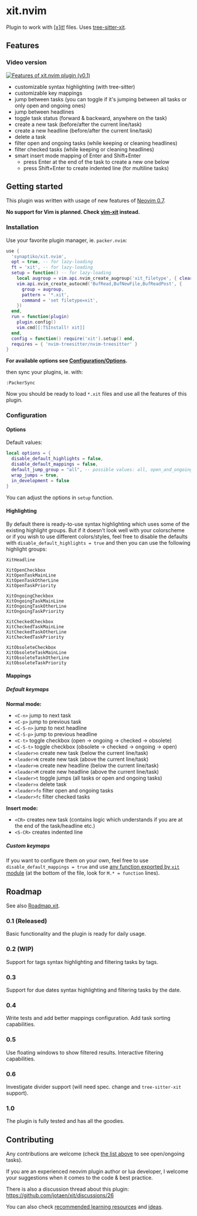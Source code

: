 # xit.nvim

Plugin to work with [[x]it!](https://xit.jotaen.net/) files. Uses [tree-sitter-xit](https://github.com/synaptiko/tree-sitter-xit).

## Features

### Video version
[![Features of xit.nvim plugin (v0.1)](https://img.youtube.com/vi/VrFdujDqeOA/default.jpg)](https://youtu.be/VrFdujDqeOA)

- customizable syntax highlighting (with tree-sitter)
- customizable key mappings
- jump between tasks (you can toggle if it's jumping between all tasks or only open and ongoing ones)
- jump between headlines
- toggle task status (forward & backward, anywhere on the task)
- create a new task (before/after the current line/task)
- create a new headline (before/after the current line/task)
- delete a task
- filter open and ongoing tasks (while keeping or cleaning headlines)
- filter checked tasks (while keeping or cleaning headlines)
- smart insert mode mapping of Enter and Shift+Enter
  - press Enter at the end of the task to create a new one below
  - press Shift+Enter to create indented line (for multiline tasks)

## Getting started

This plugin was written with usage of new features of [Neovim 0.7](https://github.com/neovim/neovim/releases/tag/v0.7.0).

__No support for Vim is planned. Check [vim-xit](https://github.com/ryanolsonx/vim-xit) instead.__

### Installation

Use your favorite plugin manager, ie. `packer.nvim`:
``` lua
use {
  'synaptiko/xit.nvim',
  opt = true, -- for lazy-loading
  ft = 'xit', -- for lazy-loading
  setup = function() -- for lazy-loading
    local augroup = vim.api.nvim_create_augroup('xit_filetype', { clear = true })
    vim.api.nvim_create_autocmd('BufRead,BufNewFile,BufReadPost', {
      group = augroup,
      pattern = '*.xit',
      command = 'set filetype=xit',
    })
  end,
  run = function(plugin)
    plugin.config()
    vim.cmd[[:TSInstall! xit]]
  end,
  config = function() require('xit').setup() end,
  requires = { 'nvim-treesitter/nvim-treesitter' }
}
```
__For available options see [Configuration/Options](#options).__

then sync your plugins, ie. with:
```
:PackerSync
```

Now you should be ready to load `*.xit` files and use all the features of this plugin.

### Configuration

#### Options

Default values:
```lua
local options = {
  disable_default_highlights = false,
  disable_default_mappings = false,
  default_jump_group = "all", -- possible values: all, open_and_ongoing
  wrap_jumps = true,
  in_development = false
}
```

You can adjust the options in `setup` function.

#### Highlighting

By default there is ready-to-use syntax highlighting which uses some of the existing highlight groups. But if it doesn't look well with your colorscheme or if you wish to use different colors/styles, feel free to disable the defaults with `disable_default_highlights = true` and then you can use the following highlight groups:
```
XitHeadline

XitOpenCheckbox
XitOpenTaskMainLine
XitOpenTaskOtherLine
XitOpenTaskPriority

XitOngoingCheckbox
XitOngoingTaskMainLine
XitOngoingTaskOtherLine
XitOngoingTaskPriority

XitCheckedCheckbox
XitCheckedTaskMainLine
XitCheckedTaskOtherLine
XitCheckedTaskPriority

XitObsoleteCheckbox
XitObsoleteTaskMainLine
XitObsoleteTaskOtherLine
XitObsoleteTaskPriority
```

#### Mappings

##### Default keymaps

**Normal mode:**

- `<C-n>` jump to next task
- `<C-p>` jump to previous task
- `<C-S-n>` jump to next headline
- `<C-S-p>` jump to previous headline
- `<C-t>` toggle checkbox (open -> ongoing -> checked -> obsolete)
- `<C-S-t>` toggle checkbox (obsolete -> checked -> ongoing -> open)
- `<leader>n` create new task (below the current line/task)
- `<leader>N` create new task (above the current line/task)
- `<leader>m` create new headline (below the current line/task)
- `<leader>M` create new headline (above the current line/task)
- `<leader>t` toggle jumps (all tasks or open and ongoing tasks)
- `<leader>x` delete task
- `<leader>fo` filter open and ongoing tasks
- `<leader>fc` filter checked tasks

**Insert mode:**

- `<CR>` creates new task (contains logic which understands if you are at the end of the task/headline etc.)
- `<S-CR>` creates indented line

##### Custom keymaps

If you want to configure them on your own, feel free to use `disable_default_mappings = true` and use [any function exported by `xit` module](./lua/xit.init.lua) (at the bottom of the file, look for `M.* = function` lines).

## Roadmap

See also [Roadmap.xit](./Roadmap.xit).

### 0.1 (Released)

Basic functionality and the plugin is ready for daily usage.

### 0.2 (WIP)

Support for tags syntax highlighting and filtering tasks by tags.

### 0.3

Support for due dates syntax highlighting and filtering tasks by the date.

### 0.4

Write tests and add better mappings configuration. Add task sorting capabilities.

### 0.5

Use floating windows to show filtered results. Interactive filtering capabilities.

### 0.6

Investigate divider support (will need spec. change and `tree-sitter-xit` support).

### 1.0

The plugin is fully tested and has all the goodies.

## Contributing

Any contributions are welcome (check [the list above](#roadmap) to see open/ongoing tasks).

If you are an experienced neovim plugin author or lua developer, I welcome your suggestions when it comes to the code & best practice.

There is also a discussion thread about this plugin: https://github.com/jotaen/xit/discussions/26

You can also check [recommended learning resources](./LearningResources.md) and [ideas](./Ideas.md).
